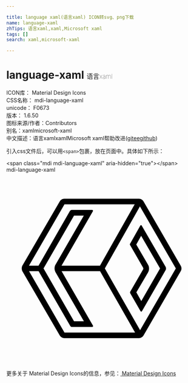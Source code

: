 ```yaml
---

title: language xaml(语言xaml) ICON转svg、png下载
name: language-xaml
zhTips: 语言xaml,xaml,Microsoft xaml
tags: []
search: xaml,microsoft-xaml

---
```


# language-xaml  <small style="font-size: 60%;font-weight: 100">语言xaml</small>


<div class="detail-page">
<p>
<span>
ICON库：
<span class="badge-secondary badge">Material Design Icons</span> 
</span>
<br/>
<span>
CSS名称：
<span class="badge-secondary badge">mdi-language-xaml</span> 
</span>
<br/>
<span>
unicode：
<span class="badge-secondary badge">F0673</span> 
<copy-btn content='F0673' btn-title=""></copy-btn>
<copy-btn :content='String.fromCodePoint(parseInt("F0673", 16))' btn-title="复制U"></copy-btn>
</span>
<br/>
<span>
版本：
<span class="badge-secondary badge">1.6.50</span> 
</span>
<br/>
<span>图标来源/作者：<span class="badge-light badge">Contributors</span></span> 
<br/>
<span>别名：<span class="badge-light badge">xaml</span><span class="badge-light badge">microsoft-xaml</span></span><br/><span class="zh-detail">中文描述：<span class="badge-primary badge">语言xaml</span><span class="badge-primary badge">xaml</span><span class="badge-primary badge">Microsoft xaml</span><span class="help-link"><span>帮助改进</span>(<a href="https://gitee.com/liuwave/icon-helper/edit/master/json/material/language-xaml.json" target="_blank" rel="noopener noreferrer">gitee</a><a href="https://github.com/liuwave/icon-helper/edit/master/json/material/language-xaml.json" target="_blank" rel="noopener noreferrer">github</a></span>)</span><br/>
</p>
</div>
<div class="alert alert-dark">
  <i class="mdi mdi-language-xaml mdi-48px"></i>
  <i class="mdi mdi-language-xaml mdi-36px"></i>
  <i class="mdi mdi-language-xaml mdi-24px"></i>
  <i class="mdi mdi-language-xaml mdi-18px"></i>
</div>
<div>
  <p>引入css文件后，可以用<code>&lt;span&gt;</code>包裹，放在页面中。具体如下所示：    
  </p>
  <div class="alert alert-primary" style="font-size: 14px">
    &lt;span class="mdi mdi-language-xaml" aria-hidden="true"&gt;&lt;/span&gt;
    <copy-btn content='<span class="mdi mdi-language-xaml" aria-hidden="true"></span>'></copy-btn>
  </div>
  <div class="alert alert-secondary">
    <i class="mdi mdi-language-xaml"
    style="font-size: 24px"
    aria-hidden="true"></i> mdi-language-xaml
    <copy-btn content="mdi-language-xaml" btn-title="复制图标名称"></copy-btn>
  </div>
</div>
<div id="svg" class="svg-wrap">
<svg xmlns="http://www.w3.org/2000/svg" viewBox="0 0 24 24"><path d="M16.93 7.9L19.31 12L16.95 16.09L16.33 15L17.8 12.5C17.97 12.19 17.97 11.83 17.8 11.54L16.32 9L16.93 7.9M16.92 6.57C16.89 6.57 16.85 6.59 16.83 6.62L15.56 8.87C15.5 8.94 15.5 9 15.56 9.09L17.18 11.9C17.22 11.97 17.22 12.05 17.18 12.12L15.57 14.91C15.53 14.97 15.53 15.06 15.57 15.13L16.85 17.36C16.87 17.4 16.91 17.42 16.94 17.42C17 17.42 17 17.4 17.04 17.36L20 12.23C20.08 12.09 20.08 11.92 20 11.79L17 6.62C17 6.59 16.96 6.57 16.92 6.57M21.91 11.67L17.23 3.58C17.11 3.38 16.89 3.25 16.66 3.25H7.28C7.05 3.25 6.83 3.38 6.71 3.58L2 11.67C1.91 11.87 1.91 12.13 2 12.33L6.71 20.42C6.83 20.62 7.05 20.75 7.28 20.75H16.66C16.89 20.75 17.11 20.62 17.23 20.42L21.91 12.33C22.03 12.13 22.03 11.88 21.91 11.67M7.3 3.95H16.12L11.76 11.65H6.93L10.87 4.82C10.91 4.75 10.86 4.66 10.78 4.66L8.21 4.65C8.13 4.65 8.06 4.7 8 4.76L4.04 11.65H2.84L7.3 3.95M6.17 12.46L9.74 18.63L8.5 18.63L4.87 12.35L4.67 12L4.87 11.65L8.5 5.37L9.73 5.37L6.17 11.53C6.15 11.57 6.13 11.61 6.11 11.65C6.03 11.88 6.03 12.13 6.12 12.35C6.13 12.39 6.15 12.43 6.17 12.46M7.3 20.05L2.85 12.35H4.05L8.03 19.23C8.07 19.3 8.14 19.34 8.22 19.34L10.79 19.34C10.87 19.34 10.92 19.25 10.88 19.18L6.94 12.35H11.77L16.17 20.05H7.3M16.8 19.75L12.37 12L16.78 4.21L21.29 12L16.8 19.75Z" /></svg>
</div>
<detail full-name='mdi-language-xaml'></detail>
    
<div><p>更多关于 Material Design Icons的信息，参见：<a target="_blank" href="https://iconhelper.cn/material.html"> Material Design Icons</a>
</p></div>
